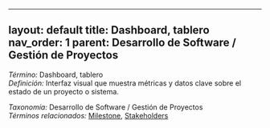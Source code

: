 
---
layout: default
title: Dashboard, tablero
nav_order: 1
parent: Desarrollo de Software / Gestión de Proyectos
---

*Término:* Dashboard, tablero  
*Definición:* Interfaz visual que muestra métricas y datos clave sobre el estado de un proyecto o sistema.

*Taxonomía:* Desarrollo de Software / Gestión de Proyectos  
*Términos relacionados:* [Milestone](https://maleniski.github.io/diccionario-angl-tec-mx/docs/alfabeticamente/M/milestone/), [Stakeholders](https://maleniski.github.io/diccionario-angl-tec-mx/docs/alfabeticamente/S/stakeholders/)
